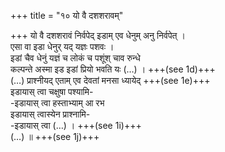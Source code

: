 +++
title = "१० यो वै दशशरावम्"

+++
यो वै दशशरावं निर्वपेद् इडाम् एव धेनुम् अनु निर्वपेत् ।  
एसा वा इडा धेनुर् यद् यज्ञः पशवः ।  
इडां चैव धेनुं यज्ञं च लोकं च पशूंश् चाव रुन्धे  
कल्पन्ते अस्मा इड इडां प्रियो भवति यः (…) । +++(see 1d)+++  
(…) प्राश्नीयद् एताम् एव देवतां मनसा ध्यायेद् +++(see 1e)+++  
इडायास् त्वा चक्षुषा पश्यामि-  
-इडायास् त्वा हस्ताभ्याम् आ रभ  
इडायास् त्वास्येन प्राश्नामि-  
-इडायास् त्वा (…) । +++(see 1i)+++  
(…) ॥ +++(see 1j)+++